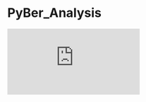 # PyBer_Analysis
![Pyber_Challenge.pdf](https://github.com/DataSolutions360/PyBer_Analysis/files/8693168/Pyber_Challenge.pdf)
